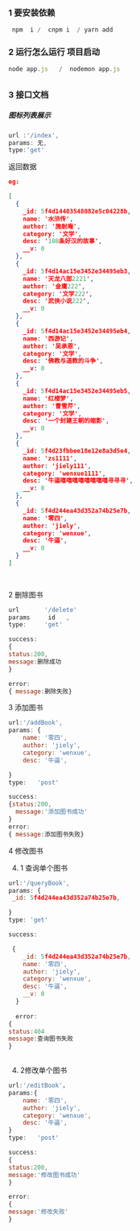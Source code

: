 ### 1 要安装依赖 

```javascript
 npm  i /  cnpm i  / yarn add 
```



### 2 运行怎么运行  项目启动    

```javascript
node app.js   /  nodemon app.js
```

## 

### 3 接口文档 

#####     图标列表展示 

```javascript
url :'/index',
params: 无,
type:'get'
```

返回数据

```json
eg:

[
  {
    _id: 5f4d14403548082e5c04228b,
    name: '水浒传',
    author: '施耐庵',
    category: '文学',
    desc: '108条好汉的故事',
    __v: 0
  },
  {
    _id: 5f4d14ac15e3452e34495eb3,
    name: '天龙八部2221',
    author: '金庸222',
    category: '文学222',
    desc: '武侠小说222',
    __v: 0
  },
  {
    _id: 5f4d14ac15e3452e34495eb4,
    name: '西游记',
    author: '吴承恩',
    category: '文学',
    desc: '佛教与道教的斗争',
    __v: 0
  },
  {
    _id: 5f4d14ac15e3452e34495eb5,
    name: '红楼梦',
    author: '曹雪芹',
    category: '文学',
    desc: '一个封建王朝的缩影',
    __v: 0
  },
  {
    _id: 5f4d23fbbee18e12e8a3d5e4,
    name: 'zs1111',
    author: 'jiely111',
    category: 'wenxue1111',
    desc: '牛逼嘻嘻嘻嘻嘻嘻嘻嘻寻寻寻',
    __v: 0
  },
  {
    _id: 5f4d244ea43d352a74b25e7b,
    name: '零四',
    author: 'jiely',
    category: 'wenxue',
    desc: '牛逼',
    __v: 0
  }
]
 
 
```



2  删除图书   

```javascript
url       '/delete'  
params     id   ,
type:     'get'

```

```javascript
success:
{
status:200,
message:删除成功
}

error:
{ message:删除失败}

```



 3  添加图书

```javascript
url:'/addBook',
params: {
 	name: '零四',
    author: 'jiely',
    category: 'wenxue',
    desc: '牛逼',

}
type:   'post'
```



```javascript
success:
{status:200,
  message:'添加图书成功'
}
error:
{ message:添加图书失败}

```





  4  修改图书

4. 1  查询单个图书

```javascript
url:'/queryBook',
params: {
 _id: 5f4d244ea43d352a74b25e7b,

}
type: 'get'
```

```javascript
success:

 {
    _id: 5f4d244ea43d352a74b25e7b,
    name: '零四',
    author: 'jiely',
    category: 'wenxue',
    desc: '牛逼',
    __v: 0
  }
  
  error:
{ 
status:404
message:查询图书失败
}
  

```

4. 2修改单个图书

```javascript
url:'/editBook'，
params:{
 	name: '零四',
    author: 'jiely',
    category: 'wenxue',
    desc: '牛逼',
}
type:   'post'
```

```javascript
success:
{
status:200,
message:'修改图书成功'
}

error:
{
message:'修改失败'
}
```






       
      